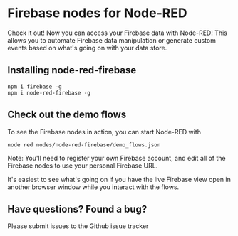 # Firebase nodes for Node-RED

Check it out! Now you can access your Firebase data with Node-RED!
This allows you to automate Firebase data manipulation or generate custom events based on what's going on with your data store.

Installing node-red-firebase
----------------------------

    npm i firebase -g
    npm i node-red-firebase -g

Check out the demo flows
-----------------------
To see the Firebase nodes in action, you can start Node-RED with

    node red nodes/node-red-firebase/demo_flows.json


Note: You'll need to register your own Firebase account, and edit all of the Firebase nodes to use your personal Firebase URL.

It's easiest to see what's going on if you have the live Firebase view open in another browser window while you interact with the flows.

Have questions?  Found a bug?
-----------------------------
Please submit issues to the Github issue tracker

